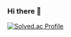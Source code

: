 ### Hi there 👋
[![Solved.ac Profile](http://mazassumnida.wtf/api/generate_badge?boj=bigleaderman)](https://solved.ac/bigleaderman)<br/>
<!--
**bigleaderman/bigleaderman** is a ✨ _special_ ✨ repository because its `README.md` (this file) appears on your GitHub profile.

Here are some ideas to get you started:

- 🔭 I’m currently working on ...
- 🌱 I’m currently learning ...
- 👯 I’m looking to collaborate on ...
- 🤔 I’m looking for help with ...
- 💬 Ask me about ...
- 📫 How to reach me: ...
- 😄 Pronouns: ...
- ⚡ Fun fact: ...
-->
